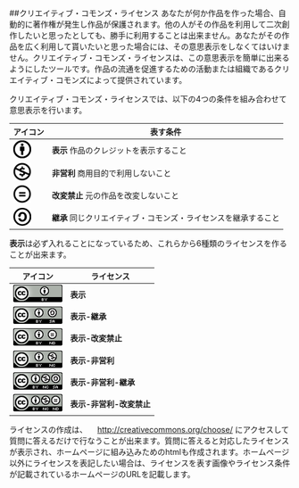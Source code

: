 ﻿##クリエイティブ・コモンズ・ライセンス
あなたが何か作品を作った場合、自動的に著作権が発生し作品が保護されます。他の人がその作品を利用して二次創作したいと思ったとしても、勝手に利用することは出来ません。あなたがその作品を広く利用して貰いたいと思った場合には、その意思表示をしなくてはいけません。クリエイティブ・コモンズ・ライセンスは、この意思表示を簡単に出来るようにしたツールです。作品の流通を促進するための活動または組織であるクリエイティブ・コモンズによって提供されています。  

クリエイティブ・コモンズ・ライセンスでは、以下の4つの条件を組み合わせて意思表示を行います。

|アイコン|表す条件|
|----|--------|
|![表示](./img/2-3-2-1.gif)|**表示** 作品のクレジットを表示すること|
|![非営利](./img/2-3-2-2.gif)|**非営利** 商用目的で利用しないこと|
|![改変禁止](./img/2-3-2-3.gif)|**改変禁止** 元の作品を改変しないこと|
|![継承](./img/2-3-2-4.gif)|**継承** 同じクリエイティブ・コモンズ・ライセンスを継承すること|

**表示**は必ず入れることになっているため、これらから6種類のライセンスを作ることが出来ます。

|アイコン|ライセンス|
|-----|--------|
|![cc-by](./img/2-3-2-5.png)|**表示**|
|![cc-by-sa](./img/2-3-2-6.png)|**表示-継承**|
|![cc-by-nd](./img/2-3-2-7.png)|**表示-改変禁止**|
|![cc-by-nc](./img/2-3-2-8.png)|**表示-非営利**|
|![cc-by-nc-sa](./img/2-3-2-9.png)|**表示-非営利-継承**|
|![cc-by-nc-nd](./img/2-3-2-10.png)|**表示-非営利-改変禁止**|

ライセンスの作成は、
　http://creativecommons.org/choose/
にアクセスして質問に答えるだけで行なうことが出来ます。質問に答えると対応したライセンスが表示され、ホームページに組み込みためのhtmlも作成されます。ホームページ以外にライセンスを表記したい場合は、ライセンスを表す画像やライセンス条件が記載されているホームページのURLを記載します。